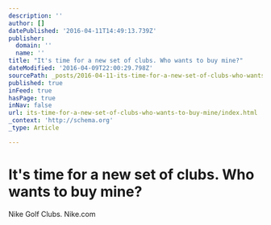 ```yaml
---
description: ''
author: []
datePublished: '2016-04-11T14:49:13.739Z'
publisher:
  domain: ''
  name: ''
title: "It's time for a new set of clubs. Who wants to buy mine?"
dateModified: '2016-04-09T22:00:29.798Z'
sourcePath: _posts/2016-04-11-its-time-for-a-new-set-of-clubs-who-wants-to-buy-mine.md
published: true
inFeed: true
hasPage: true
inNav: false
url: its-time-for-a-new-set-of-clubs-who-wants-to-buy-mine/index.html
_context: 'http://schema.org'
_type: Article

---
```

# It's time for a new set of clubs. Who wants to buy mine?

Nike Golf Clubs. Nike.com